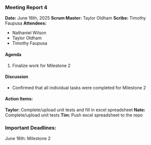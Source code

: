 ### Meeting Report 4

**Date:** June 16th, 2025
**Scrum Master:** Taylor Oldham
**Scribe:** Timothy Faupusa
**Attendees:**

- Nathaniel Wilson
- Taylor Oldham
- Timothy Faupusa

#### Agenda
1. Finalize work for Milestone 2

#### Discussion
- Confirmed that all individual tasks were completed for Milestone 2

#### Action Items:
**Taylor:** Complete/upload unit tests and fill in excel spreadsheet
**Nate:**  Complete/upload unit tests
**Tim:** Push excel spreadsheet to the repo


### Important Deadlines:
June 16th: Milestone 2


